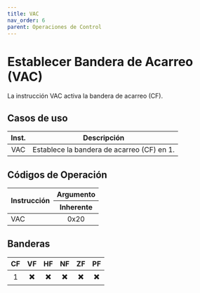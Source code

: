 ```yaml
---
title: VAC
nav_order: 6
parent: Operaciones de Control
---
```


# Establecer Bandera de Acarreo (VAC)

La instrucción VAC activa la bandera de acarreo (CF).

## Casos de uso

| Inst. | Descripción                     |
|:-----:|---------------------------------|
| VAC   | Establece la bandera de acarreo (CF) en 1. |

## Códigos de Operación

<table>
    <thead>
        <tr>
            <th rowspan=2 style="text-align: left;">Instrucción</th>
            <th style="text-align: center;">Argumento</th>
        </tr>
        <tr>
            <th style="text-align: center;">Inherente</th>
        </tr>   
    </thead>
    <tbody>
        <tr>
            <td rowspan=3 style="text-align: left;">VAC</td>
            <td style="text-align: center;">0x20</td>
        </tr>
    </tbody>
</table>

## Banderas

| CF  | VF  | HF  | NF  | ZF  | PF  |
|:---:|:---:|:---:|:---:|:---:|:---:|
| 1   | ✖️  | ✖️  | ✖️  | ✖️  | ✖️  |
